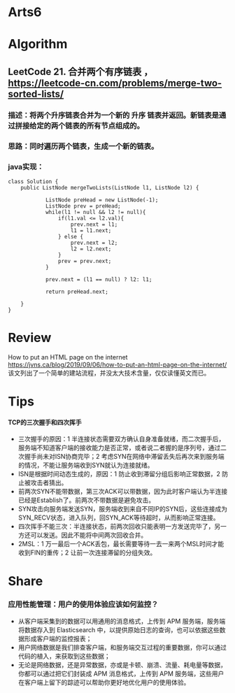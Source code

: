 Arts6
===

# Algorithm
## LeetCode 21. 合并两个有序链表 ，<https://leetcode-cn.com/problems/merge-two-sorted-lists/>
### 描述：将两个升序链表合并为一个新的 升序 链表并返回。新链表是通过拼接给定的两个链表的所有节点组成的。 
### 思路：同时遍历两个链表，生成一个新的链表。
### java实现：
    class Solution {
        public ListNode mergeTwoLists(ListNode l1, ListNode l2) {

                ListNode preHead = new ListNode(-1);
                ListNode prev = preHead;
                while(l1 != null && l2 != null){
                    if(l1.val <= l2.val){
                        prev.next = l1;
                        l1 = l1.next;
                    } else {
                        prev.next = l2;
                        l2 = l2.next;
                    }
                    prev = prev.next;
                }

                prev.next = (l1 == null) ? l2: l1;

                return preHead.next;

        }
    }

# Review
How to put an HTML page on the internet 
<https://jvns.ca/blog/2019/09/06/how-to-put-an-html-page-on-the-internet/>  
该文列出了一个简单的建站流程，并没太大技术含量，仅仅读懂英文而已。

# Tips
#### TCP的三次握手和四次挥手
 - 三次握手的原因：1 半连接状态需要双方确认自身准备就绪，而二次握手后，服务端不知道客户端的接收能力是否正常，或者说二者握的是序列号，通过二次握手尚未对ISN协商完毕；2 考虑SYN在网络中滞留丢失后再次来到服务端的情况，不能让服务端收到SYN就认为连接就绪。
 - ISN是根据时间动态生成的，原因：1 防止收到滞留分组后影响正常数据，2 防止被攻击者猜出。
 - 前两次SYN不能带数据，第三次ACK可以带数据，因为此时客户端认为半连接已经是Establish了。前两次不带数据是避免攻击。
 - SYN攻击向服务端发送SYN，服务端收到来自不同IP的SYN后，这些连接成为SYN_RECV状态，进入队列，回SYN_ACK等待超时，从而影响正常连接。
 - 四次挥手不能三次：半连接状态，前两次回收只能表明一方发送完毕了，另一方还可以发送。因此不能将中间两次回收合并。
 - 2MSL：1 万一最后一个ACK丢包，最长需要等待一去一来两个MSL时间才能收到FIN的重传；2 让前一次连接滞留的分组失效。


# Share
### 应用性能管理：用户的使用体验应该如何监控？
 - 从客户端采集到的数据可以用通用的消息格式，上传到 APM 服务端，服务端将数据存入到 Elasticsearch 中，以提供原始日志的查询，也可以依据这些数据形成客户端的监控报表；
 - 用户网络数据是我们排查客户端，和服务端交互过程的重要数据，你可以通过代码的植入，来获取到这些数据；
 - 无论是网络数据，还是异常数据，亦或是卡顿、崩溃、流量、耗电量等数据，你都可以通过把它们封装成 APM 消息格式，上传到 APM 服务端，这些用户在客户端上留下的踪迹可以帮助你更好地优化用户的使用体验。
